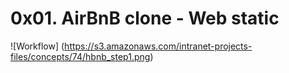 # 0x01. AirBnB clone - Web static

![Workflow] (https://s3.amazonaws.com/intranet-projects-files/concepts/74/hbnb_step1.png)
